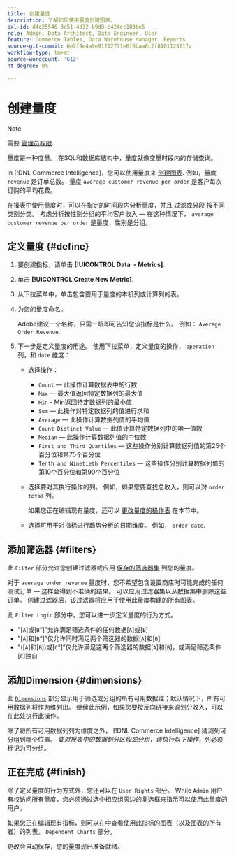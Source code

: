 ```yaml
---
title: 创建量度
description: 了解如何使用量度创建图表。
exl-id: d4c25546-3c51-4d32-b9d8-c424ec103be5
role: Admin, Data Architect, Data Engineer, User
feature: Commerce Tables, Data Warehouse Manager, Reports
source-git-commit: 6e2f9e4a9e91212771e6f6baa8c2f8101125217a
workflow-type: tm+mt
source-wordcount: '612'
ht-degree: 0%

---
```


# 创建量度

>[!NOTE]
>
>需要 [管理员权限](../../administrator/user-management/user-management.md).

量度是一种度量。 在SQL和数据库结构中，量度就像变量时段内的存储查询。

In [!DNL Commerce Intelligence]，您可以使用量度来 [创建图表](../../data-user/reports/ess-rpt-build-visual.md). 例如，量度 `revenue` 是订单总数。 量度 `average customer revenue per order` 是客户每次订购的平均花费。

在报表中使用量度时，可以在指定的时间段内分析量度，并且 [过滤或分段](../../best-practices/segment-filter.md) 按不同类别分类。 考虑分析按性别分组的平均客户收入 — 在这种情况下， `average customer revenue per order` 是量度，性别是分组。

## 定义量度 {#define}

1. 要创建指标，请单击 **[!UICONTROL Data** > **Metrics]**.

1. 单击 **[!UICONTROL Create New Metric]**.

1. 从下拉菜单中，单击包含要用于量度的本机列或计算列的表。

1. 为您的量度命名。

   Adobe建议一个名称，只需一眼即可告知您该指标是什么。 例如： `Average Order Revenue`.

1. 下一步是定义量度的用途。 使用下拉菜单，定义量度的操作， `operation` 列，和 `date` 维度：

   * 选择操作：
      * `Count`  — 此操作计算数据表中的行数
      * `Max`  — 最大值返回特定数据列的最大值
      * `Min` - Min返回特定数据列的最小值
      * `Sum`  — 此操作对特定数据列的值进行求和
      * `Average`  — 此操作计算数据列值的平均值
      * `Count Distinct Value`  — 此值计算特定数据列中的唯一值数
      * `Median`  — 此操作计算数据列值的中位数
      * `First and Third Quartiles`  — 这些操作分别计算数据列值的第25个百分位和第75个百分位
      * `Tenth and Ninetieth Percentiles`  — 这些操作分别计算数据列值的第10个百分位和第90个百分位

   * 选择要对其执行操作的列。 例如，如果您要查找总收入，则可以对 `order total` 列。

     如果您正在编辑现有量度，还可以 [更改量度的操作表](../../data-analyst/data-warehouse-mgr/change-metric-op-table.md) 在本节中。

   * 选择可用于对指标进行趋势分析的日期维度。 例如， `order date`.

## 添加筛选器 {#filters}

此 `Filter` 部分允许您创建过滤器或应用 [保存的筛选器集](../../data-user/reports/ess-manage-data-filters.md) 到您的量度。

对于 `average order revenue` 量度时，您不希望包含设置商店时可能完成的任何测试订单 — 这样会得到不准确的结果。 可以应用过滤器集以从数据集中删除这些订单。 创建过滤器后，该过滤器将应用于使用此量度构建的所有图表。

此 `Filter Logic` 部分中，您可以进一步定义量度的行为方式。

* &quot;\[`A`\]或\[`B`“\]”允许满足筛选条件的任何数据\[`A`\]或\[`B`\]
* &quot;\[`A`\]和\[`B`“\]”仅允许同时满足两个筛选器的数据\[`A`\]和\[`B`\]
* &quot;(\[`A`\]和\[`B`\])或\[`C`“\]”仅允许满足这两个筛选器的数据\[`A`\]和\[`B`\]，或满足筛选条件\[`C`\]独自

## 添加Dimension {#dimensions}

此 [`Dimensions`](../../data-analyst/data-warehouse-mgr/manage-data-dimensions-metrics.md) 部分显示用于筛选或分组的所有可用数据维；默认情况下，所有可用数据列将作为维列出。 继续此示例，如果您要按反向链接来源划分收入，可以在此处执行此操作。

除了将所有可用数据列列为维度之外， [!DNL Commerce Intelligence] 猜测列可分组到哪个位置。 *要对报表中的数据划分区段或分组，请执行以下操作*，列必须标记为可分组。

## 正在完成 {#finish}

除了定义量度的行为方式外，您还可以在 `User Rights` 部分。 While `Admin` 用户有权访问所有量度，您必须通过选中相应组旁边的复选框来指示可以使用此量度的用户。

如果您正在编辑现有指标，则可以在中查看使用此指标的图表（以及图表的所有者）的列表。 `Dependent Charts` 部分。

更改会自动保存，您的量度现已准备就绪。
